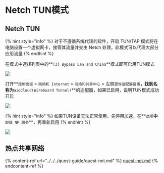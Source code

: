 # Netch TUN模式

## Netch TUN

{% hint style="info" %}
对于不遵循系统代理的软件，开启 TUN/TAP 模式将在电脑设置一个虚拟网卡，接管其流量并交由 Netch 处理，此模式可以代理大部分应用流量
{% endhint %}

在模式中选择列表中的**`[3] Bypass Lan and China`**模式即可启用TUN模式

![](https://cdn.jsdelivr.net/gh/EYW-015/Oculus-guide-China/img/netch/netch\_mode2.png)

打开**`控制面板` > `网络和 Internet` > `网络和共享中心` > 左侧`更改适配器设置`**，找到名称为**`aioCloud(WireGuard Tunnel)`**的适配器，如果已启用，说明TUN模式成功开启

![](https://cdn.jsdelivr.net/gh/EYW-015/Oculus-guide-China/img/netch/netch\_adp.png)

{% hint style="info" %}
如果TUN设备无法正常使用，先停用加速，在**`选项`**中**`卸载 NF 服务`**，再重新启用
{% endhint %}

![](https://cdn.jsdelivr.net/gh/EYW-015/Oculus-guide-China/img/netch/netch\_uninstall\_nf.png)

## 热点共享网络

{% content-ref url="../../../quest-guide/quest-net.md" %}
[quest-net.md](../../../quest-guide/quest-net.md)
{% endcontent-ref %}
